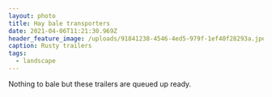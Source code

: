 ```yaml
---
layout: photo
title: Hay bale transporters
date: 2021-04-06T11:21:30.969Z
header_feature_image: /uploads/91841238-4546-4ed5-979f-1ef40f28293a.jpeg
caption: Rusty trailers
tags:
  - landscape
---
```

Nothing to bale but these trailers are queued up ready.